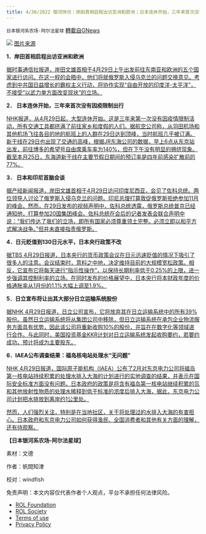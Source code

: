 ```yaml
---
title: 4/30/2022 银河快讯：岸田首相启程出访亚洲和欧洲；日本连休开始，三年来首次没有因疫限制出行
---
```

`日本银河系农场-阿尔法星球` [轉載自GNews](https://gnews.org/zh-hans/2440424/)

![](https://assets.gnews.org/wp-content/uploads/2022/04/20880c0895bdb4a69b9c11cbafb8dde3_1651145195_1.jpeg) 
[图片来源](https://article.auone.jp/detail/1/2/3/221_3_r_20220428_1651141966420261)
 
**1．岸田首相启程出访亚洲和欧洲**
 
[据时事通信社报道，岸田文雄首相于4月29日上午出发前往东南亚和欧洲的五个国家进行访问。在这一程的会晤中，他们将就俄罗斯入侵乌克兰的问题交换意见。考虑到中共国日益增长的霸权主义行动，将协作实现“自由开放的印度洋-太平洋”，不接受“以武力单方面改变现状”的立场。](https://news.yahoo.co.jp/articles/767fcccb4dc224b8a64ba865e8cfd596199ff884)
 
**2． 日本连休开始，三年来首次没有因疫限制出行**
 
[NHK报道，从4月29日起，大型连休开始。这是三年来第一次没有因疫情限制活动，所有交通工具都挤满了前往家乡和度假的人们。据航空公司称，从羽田机场和其他机场飞往各目的地的航班上的人群在29日达到顶峰，当时航班几乎被订满。新干线在29日也出现了交通的高峰，根据JR东海公司的数据，早上6点从东京站出发，前往博多的希望号自由席乘车率为140%，但在下午没有明显的拥挤现象。截至本月25日，东海道新干线在主要节假日期间的预订率是四年前感染扩散前的77%。](https://www3.nhk.or.jp/news/html/20220429/k10013605181000.html)
 
**3． 日本和印尼首脑会谈**
 
[据产经新闻报道，岸田文雄首相于4月29日访问印度尼西亚，会见了佐科总统。两位领导人讨论了俄罗斯入侵乌克兰的问题。印尼总理打算敦促俄罗斯拒绝参加11月的峰会。然而，在29日发布的视频声明中，佐科总统透露，俄罗斯总统普京已经通知他，打算参加20国集团峰会。佐科总统在会后的记者发表会联合声明中说：“我们传达了我们的立场，即所有国家必须尊重领土完整。必须立即以和平方式解决战争。”但并未直接指责俄罗斯。](https://news.yahoo.co.jp/articles/6989f605a458a3241561fc80543492b199245bf0)
 
**4．日元贬值到130日元水平，日本央行政策不改**
 
[据TBS 4月29日报道，日本央行的货币政策会议在日元迅速贬值的情况下吸引了很多人的注意。会议结束时，意料之中地，决定维持目前的大规模宽松政策。相反，它宣布它将每天进行“指示性操作”，以保持长期利率低于0.25%的上限，进一步强调其控制利率的立场。在同时发布的价格展望中，日本央行将本财政年度的价格通胀率从1月份的1.1%大幅上调至1.9%。](https://news.yahoo.co.jp/articles/db0fdd24909c4b9e4afb472036b76450a1751bc2)
 
**5．日立宣布将让出其大部分日立运输系统股份**
 
[据NHK 4月29日报道，日立公司宣布，它将放弃其在日立运输系统中的所有39%股份。虽然日立运输系统将从集团公司中移除，但日立运输系统在承包企业物流服务方面具有优势，因此该公司将重新收购10%的股份，并旨在在数字化等领域进行合作。与此同时，美国投资基金KKR计划对日立运输系统发起收购要约，若要约成功，预计将成为主要股东。](https://www3.nhk.or.jp/news/html/20220429/k10013605221000.html)
 
**6．IAEA公布调查结果：福岛核电站处理水“无问题”**
 
[NHK 4月29日报道，国际原子能机构（IAEA）公布了2月对东京电力公司将福岛第一核电站持续积累的处理水排入大海的计划进行的实地调查的结果，并表示在国际安全标准方面没有问题。日本政府的政策是将含有福岛第一核电站继续积累的氚和其他放射性物质的处理水稀释到低于标准的浓度后排入大海，据此，东京电力公司计划把水排放到离岸约1公里处。](https://www3.nhk.or.jp/news/html/20220429/k10013606241000.html)
 
[然而，人们强烈关注，特别是在当地社区，关于将处理过的水排入大海的有害担心。日本政府和东京电力公司如何获得渔民、全国消费者和其他有关方面的理解，还有待观察。](https://www3.nhk.or.jp/news/html/20220429/k10013606241000.html)
 
**【日本银河系农场-阿尔法星球】**
 
素材：文德
 
作者：帆間知津
 
校对：windfish

免责声明：本文内容仅代表作者个人观点，平台不承担任何法律风险。
  
- [ROL Foundation](https://rolfoundation.org/)
- [ROL Society](https://rolsociety.org/)
- [Terms of use](https://gnews.org/terms-of-use-3/)
- [Privacy Policy](https://gnews.org/privacy-policy/)
